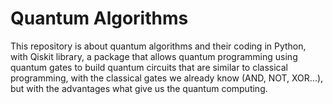 # Quantum Algorithms
 
This repository is about quantum algorithms and their coding in Python, with Qiskit library, a package that allows quantum programming using quantum gates to build quantum circuits that are similar to classical programming, with the classical gates we already know (AND, NOT, XOR...), but with the advantages what give us the quantum computing.
